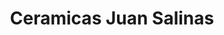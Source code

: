 ---
title: "Ceramicas Juan Salinas"
url: /melipilla-pomaire/ceramicas-juan-salinas/
shop: cerámica
---